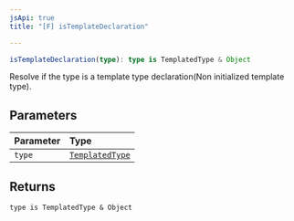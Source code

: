 ```yaml
---
jsApi: true
title: "[F] isTemplateDeclaration"

---
```

```ts
isTemplateDeclaration(type): type is TemplatedType & Object
```

Resolve if the type is a template type declaration(Non initialized template type).

## Parameters

| Parameter | Type |
| :------ | :------ |
| `type` | [`TemplatedType`](../type-aliases/TemplatedType.md) |

## Returns

`type is TemplatedType & Object`
